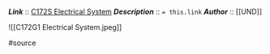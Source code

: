 ***Link***      :: [C172S Electrical System](https://mediafiles.aero.und.edu/aero.und.edu/aviation/trainers/c172s-electrical-system/)
***Description***      :: `= this.link`
***Author*** :: [[UND]]

![[C172G1 Electrical System.jpeg]]

#source